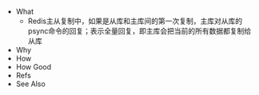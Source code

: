 - What
	- Redis主从复制中，如果是从库和主库间的第一次复制，主库对从库的psync命令的回复；表示全量回复，即主库会把当前的所有数据都复制给从库
- Why
- How
- How Good
- Refs
- See Also